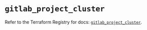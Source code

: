 # `gitlab_project_cluster`

Refer to the Terraform Registry for docs: [`gitlab_project_cluster`](https://registry.terraform.io/providers/gitlabhq/gitlab/18.2.0/docs/resources/project_cluster).
